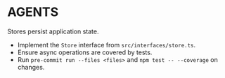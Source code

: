 # AGENTS

Stores persist application state.
- Implement the `Store` interface from `src/interfaces/store.ts`.
- Ensure async operations are covered by tests.
- Run `pre-commit run --files <files>` and `npm test -- --coverage` on changes.
